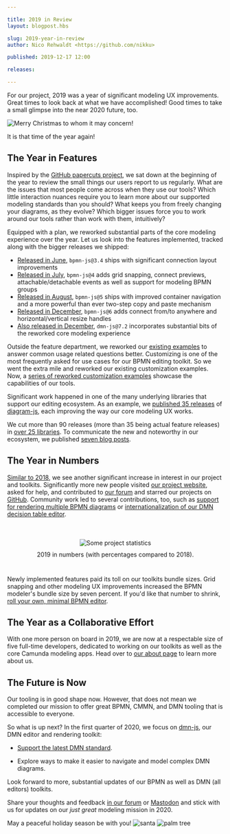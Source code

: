 ```yaml
---

title: 2019 in Review
layout: blogpost.hbs

slug: 2019-year-in-review
author: Nico Rehwaldt <https://github.com/nikku>

published: 2019-12-17 12:00

releases:

---
```



<p class="introduction">
  For our project, 2019 was a year of significant modeling UX improvements. Great times to look back at what we have accomplished! Good times to take a small glimpse into the near 2020 future, too.
</p>

<!-- continue -->


<div class="figure condensed-size">
  <img src="{{ assets }}/attachments/blog/2018/014-christmas-tree.gif" alt="Merry Christmas to whom it may concern!" style="border-color: #489d1273">
  <p class="caption">
    It is that time of the year again!
  </p>
</div>


## The Year in Features

Inspired by the [GitHub papercuts project](https://github.blog/2018-08-28-announcing-paper-cuts/), we sat down at the beginning of the year to review the small things our users report to us regularly. What are the issues that most people come across when they use our tools? Which little interaction nuances require you to learn more about our supported modeling standards than you should? What keeps you from freely changing your diagrams, as they evolve? Which bigger issues force you to work around our tools rather than work with them, intuitively?

Equipped with a plan, we reworked substantial parts of the core modeling experience over the year. Let us look into the features implemented, tracked along with the bigger releases we shipped:

* [Released in June](./2019-bpmn-js-3-4-0.html), `bpmn-js@3.4` ships with significant connection layout improvements
* [Released in July](./2019-bpmn-js-4-0-0.html), `bpmn-js@4` adds grid snapping, connect previews, attachable/detachable events as well as support for modeling BPMN groups
* [Released in August](./2019-bpmn-js-5-0-0.html), `bpmn-js@5` ships with improved container navigation and a more powerful than ever two-step copy and paste mechanism
* [Released in December](./2019-bpmn-js-6-dmn-js-7-2.html), `bpmn-js@6` adds connect from/to anywhere and horizontal/vertical resize handles
* [Also released in December](./2019-bpmn-js-6-dmn-js-7-2.html), `dmn-js@7.2` incorporates substantial bits of the reworked core modeling experience

Outside the feature department, we reworked our [existing examples](https://github.com/bpmn-io/bpmn-js-examples) to answer common usage related questions better. Customizing is one of the most frequently asked for use cases for our BPMN editing toolkit. So we went the extra mile and reworked our existing customization examples. Now, a [series of reworked customization examples](https://github.com/bpmn-io/bpmn-js-examples/tree/main/custom-elements) showcase the capabilities of our tools.

Significant work happened in one of the many underlying libraries that support our editing ecosystem. As an example, we [published 35 releases](https://www.npmjs.com/package/diagram-js?activeTab=versions) of [diagram-js](https://github.com/bpmn-io/diagram-js/blob/develop/CHANGELOG.md), each improving the way our core modeling UX works.

We cut more than 90 releases (more than 35 being actual feature releases) in [over 25 libraries](https://github.com/bpmn-io). To communicate the new and noteworthy in our ecosystem, we published [seven blog posts](https://bpmn.io/blog/).


## The Year in Numbers

[Similar to 2018](./2018-year-in-review.html), we see another significant increase in interest in our project and toolkits.
Significantly more new people visited [our project website](https://bpmn.io/), asked for help, and contributed to [our forum](https://forum.bpmn.io/) and starred our projects on [GitHub](https://github.com/bpmn-io). Community work led to several contributions, too, such as [support for rendering multiple BPMN diagrams](./2019-bpmn-js-3-4-0.html#multiple-bpmn-diagrams-support) or [internationalization of our DMN decision table editor](https://github.com/bpmn-io/dmn-js/issues/434).

<div class="figure no-border condensed-size" style="margin: 50px 0 40px 0; text-align: center">
  <img src="{{ assets }}/attachments/blog/2019/009-stats.png" alt="Some project statistics" >
  <p class="caption" style="margin-top: 10px">
    2019 in numbers (with percentages compared to 2018).
  </p>
</div>

Newly implemented features paid its toll on our toolkits bundle sizes. Grid snapping and other modeling UX improvements increased the BPMN modeler's bundle size by seven percent. If you'd like that number to shrink, [roll your own, minimal BPMN editor](https://github.com/bpmn-io/bpmn-js/pull/1252).


## The Year as a Collaborative Effort

With one more person on board in 2019, we are now at a respectable size of five full-time developers, dedicated to working on our toolkits as well as the core Camunda modeling apps. Head over to [our about page](https://bpmn.io/about/) to learn more about us.


## The Future is Now

Our tooling is in good shape now. However, that does not mean we completed our mission to offer great BPMN, CMMN, and DMN tooling that is accessible to everyone.

So what is up next? In the first quarter of 2020, we focus on [dmn-js](https://github.com/bpmn-io/dmn-js), our DMN editor and rendering toolkit:

* [Support the latest DMN standard](https://github.com/bpmn-io/dmn-js/issues/409).

* Explore ways to make it easier to navigate and model complex DMN diagrams.

Look forward to more, substantial updates of our BPMN as well as DMN (all editors) toolkits.

Share your thoughts and feedback [in our forum](https://forum.bpmn.io/) or [Mastodon](https://fosstodon.org/@bpmn_io) and stick with us for updates on our _just great_ modeling mission in 2020.

May a peaceful holiday season be with you! <img class="emoji" src="https://twemoji.maxcdn.com/2/svg/1f385-1f3fe.svg" alt="santa" title="Ho!"> <img class="emoji" src="https://twemoji.maxcdn.com/2/svg/1f334.svg" alt="palm tree" title="Yo!">
